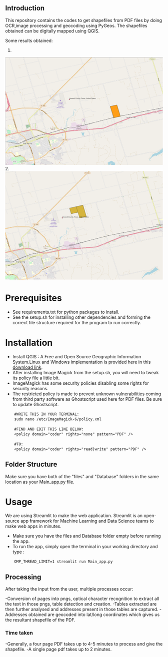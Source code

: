 ## Introduction

This repository contains the codes to get shapefiles from PDF files by doing OCR,image processing and geocoding using PyGeos. The shapefiles obtained can be digitally mapped using QGIS.

Some results obtained:

1.
![picture](results(1).png)
2.
![picture](results(2).png)

# Prerequisites

- See requirements.txt for python packages to install.
- See the setup.sh for installing other dependencies and forming the correct file structure required for the program to run correctly.


# Installation

- Install QGIS : A Free and Open Source Geographic Information System.Linux and Windows implementation is provided here in this [download link](https://qgis.org/en/site/forusers/download.html).
- After installing Image Magick from the setup.sh, you will need to tweak its policy file a little bit.
- ImageMagick has some security policies disabling some rights for security reasons.
- The restricted policy is made to prevent unknown vulnerabilities coming from third party software as Ghostscript used here for PDF files. Be sure to update Ghostscript.

```
	#WRITE THIS IN YOUR TERMINAL:
	sudo nano /etc/ImageMagick-6/policy.xml
	
	#FIND AND EDIT THIS LINE BELOW:
	<policy domain="coder" rights="none" pattern="PDF" />
	
	#TO:
	<policy domain="coder" rights="read|write" pattern="PDF" />
```

## Folder Structure

Make sure you have both of the "files" and "Database" folders in the same location as your Main_app.py file.


# Usage

We are using Streamlit to make the web application. Streamlit is an open-source app framework for Machine Learning and Data Science teams to make web apps in minutes. 


- Make sure you have the files and Database folder empty before running the app.
- To run the app, simply open the terminal in your working directory and type :

```
	OMP_THREAD_LIMIT=1 streamlit run Main_app.py
```

## **Processing**

After taking the input from the user, multiple processes occur:

-Conversion of pages into pngs, optical character recognition to extract all the text in those pngs, table detection and creation.
-Tables extracted are then further analysed and addresses present in those tables are captured. 
-Addresses obtained are geocoded into lat/long coordinates which gives us the resultant shapefile of the PDF.



### **Time taken**

-Generally, a four page PDF takes up to 4-5 minutes to process and give the shapefile.
-A single page pdf takes up to 2 minutes.

